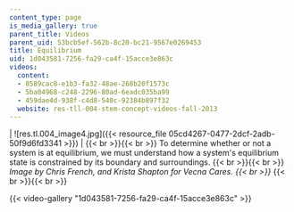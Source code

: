 ```yaml
---
content_type: page
is_media_gallery: true
parent_title: Videos
parent_uid: 53bcb5ef-562b-8c20-bc21-9567e0269453
title: Equilibrium
uid: 1d043581-7256-fa29-ca4f-15acce3e863c
videos:
  content:
  - 8589cac8-e1b3-fa32-48ae-268b20f1573c
  - 5ba04968-c248-2296-80ad-6eadc035ba99
  - 459dae4d-938f-c4d8-540c-92384b897f32
  website: res-tll-004-stem-concept-videos-fall-2013
---
```


| ![res.tl.004_image4.jpg]({{< resource_file 05cd4267-0477-2dcf-2adb-50f9d6fd3341 >}}) |  {{< br >}}{{< br >}} To determine whether or not a system is at equilibrium, we must understand how a system's equilibrium state is constrained by its boundary and surroundings. {{< br >}}{{< br >}} _Image by Chris French, and Krista Shapton for Vecna Cares.  {{< br >}}_ {{< br >}}{{< br >}}

{{< video-gallery "1d043581-7256-fa29-ca4f-15acce3e863c" >}}

